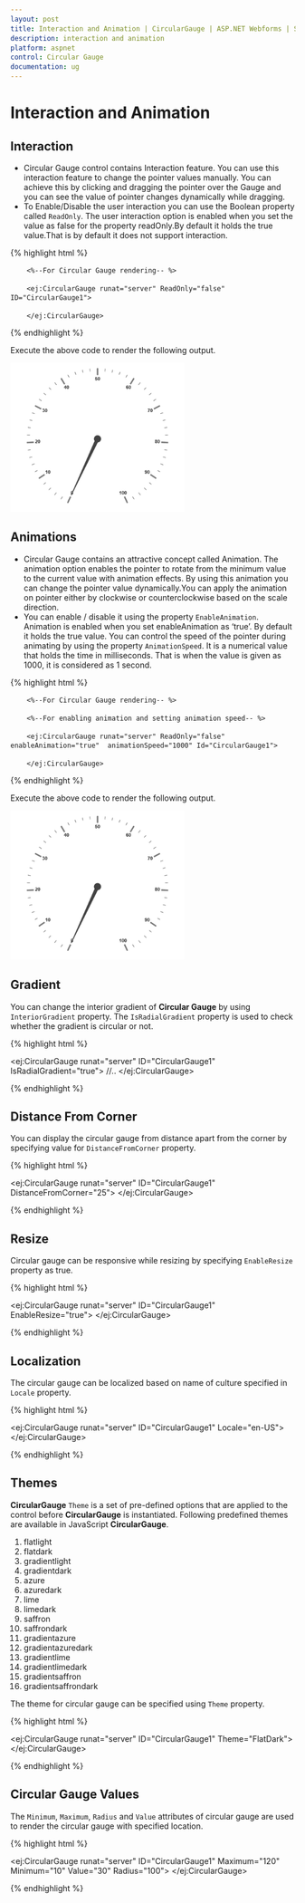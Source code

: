 ```yaml
---
layout: post
title: Interaction and Animation | CircularGauge | ASP.NET Webforms | Syncfusion
description: interaction and animation
platform: aspnet
control: Circular Gauge
documentation: ug
---
```


# Interaction and Animation

## Interaction

* Circular Gauge control contains Interaction feature. You can use this interaction feature to change the pointer values manually. You can achieve this by clicking and dragging the pointer over the Gauge and you can see the value of pointer changes dynamically while dragging.
* To Enable/Disable the user interaction you can use the Boolean property called `ReadOnly`. The user interaction option is enabled when you set the value as false for the property readOnly.By default it holds the true value.That is by default it does not support interaction. 


{% highlight html %}


        <%--For Circular Gauge rendering-- %>

        <ej:CircularGauge runat="server" ReadOnly="false" ID="CircularGauge1">

        </ej:CircularGauge>

{% endhighlight %}

Execute the above code to render the following output.


 ![](Interaction-and-Animation_images/Interaction-and-Animation_img1.png)



## Animations

* Circular Gauge contains an attractive concept called Animation. The animation option enables the pointer to rotate from the minimum value to the current value with animation effects. By using this animation you can change the pointer value dynamically.You can apply the animation on pointer either by clockwise or counterclockwise based on the scale direction. 
* You can enable / disable it using the property `EnableAnimation`. Animation is enabled when you set enableAnimation as ‘true’. By default it holds the true value. You can control the speed of the pointer during animating by using the property `AnimationSpeed`. It is a numerical value that holds the time in milliseconds. That is when the value is given as 1000, it is considered as 1 second.

{% highlight html %}


        <%--For Circular Gauge rendering-- %>

        <%--For enabling animation and setting animation speed-- %>

        <ej:CircularGauge runat="server" ReadOnly="false" enableAnimation="true"  animationSpeed="1000" Id="CircularGauge1">

        </ej:CircularGauge>

{% endhighlight %}


Execute the above code to render the following output.



 ![](Interaction-and-Animation_images/Interaction-and-Animation_img2.png)

 ## Gradient

You can change the interior gradient of **Circular Gauge** by using `InteriorGradient` property. The `IsRadialGradient` property is used to check whether the gradient is circular or not.  

{% highlight html %}

<ej:CircularGauge runat="server" ID="CircularGauge1" IsRadialGradient="true">
        <InteriorGradient>
                <ColorInfo>
                        //..
                </ColorInfo>
        </InteriorGradient>
</ej:CircularGauge>
    
{% endhighlight %}

## Distance From Corner

You can display the circular gauge from distance apart from the corner by specifying value for `DistanceFromCorner` property. 

{% highlight html %}

<ej:CircularGauge runat="server" ID="CircularGauge1" DistanceFromCorner="25">
</ej:CircularGauge>

{% endhighlight %}

## Resize

Circular gauge can be responsive while resizing by specifying `EnableResize` property as true. 

{% highlight html %}

<ej:CircularGauge runat="server" ID="CircularGauge1" EnableResize="true">
</ej:CircularGauge>

{% endhighlight %}

## Localization

The circular gauge can be localized based on name of culture specified in `Locale` property.

{% highlight html %}

<ej:CircularGauge runat="server" ID="CircularGauge1" Locale="en-US">
</ej:CircularGauge>

{% endhighlight %}

## Themes

**CircularGauge** `Theme` is a set of pre-defined options that are applied to the control before **CircularGauge** is instantiated. Following predefined themes are available in JavaScript **CircularGauge**.

1. flatlight
2. flatdark
3. gradientlight 
4. gradientdark 
5. azure                      
6. azuredark               
7. lime 
8. limedark
9. saffron
10. saffrondark
11. gradientazure
12. gradientazuredark
13. gradientlime
14. gradientlimedark
15. gradientsaffron
16. gradientsaffrondark

The theme for circular gauge can be specified using `Theme` property.

{% highlight html %}

<ej:CircularGauge runat="server" ID="CircularGauge1" Theme="FlatDark">
</ej:CircularGauge>  

{% endhighlight %}

## Circular Gauge Values 

The `Minimum`, `Maximum`, `Radius` and `Value` attributes of circular gauge are used to render the circular gauge with specified location. 

{% highlight html %}

<ej:CircularGauge runat="server" ID="CircularGauge1" Maximum="120" Minimum="10" Value="30" Radius="100">
</ej:CircularGauge>

{% endhighlight %}



